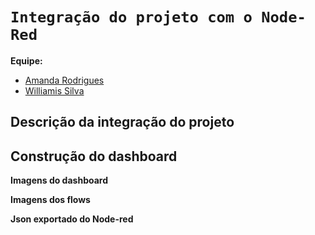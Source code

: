 # ` Integração do projeto com o Node-Red ` 

**Equipe:**
- [Amanda Rodrigues](https://github.com/amanda-rosa)
- [Williamis Silva](https://github.com/William-silva-Developer)

## Descrição da integração do projeto




## Construção do dashboard

**Imagens do dashboard**



**Imagens dos flows**



**Json exportado do Node-red**
